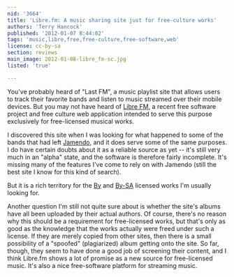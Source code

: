 ```yaml
---
nid: '3664'
title: 'Libre.fm: A music sharing site just for free-culture works'
authors: 'Terry Hancock'
published: '2012-01-07 8:44:02'
tags: 'music,libre,free,free-culture,free-software,web'
license: cc-by-sa
section: reviews
main_image: 2012-01-08-libre_fm-sc.jpg
listed: 'true'

---
```

You've probably heard of "Last FM", a music playlist site that allows users to track their favorite bands and listen to music streamed over their mobile devices. But you may not have heard of [Libre FM](http://libre.fm), a recent free software project and free culture web application intended to serve this purpose exclusively for free-licensed musical works.

I discovered this site when I was looking for what happened to some of the bands that had left [Jamendo](http://www.jamendo.com), and it does serve some of the same purposes. I do have certain doubts about it as a reliable source as yet -- it's still very much in an "alpha" state, and the software is therefore fairly incomplete. It's missing many of the features I've come to rely on with Jamendo (still the best site I know for this kind of search).

But it is a rich territory for the [By](http://creativecommons.org/licenses/by/3.0) and [By-SA](http://creativecommons.org/licenses/by-sa/3.0) licensed works I'm usually looking for.

Another question I'm still not quite sure about is whether the site's albums have all been uploaded by their actual authors. Of course, there's no reason why this should be a requirement for free-licensed works, but that's only as good as the knowledge that the works actually were freed under such a license. If they are merely copied from other sites, then there is a small possibility of a "spoofed" (plagiarized) album getting onto the site. So far, though, they seem to have done a good job of screening their content, and I think Libre.fm shows a lot of promise as a new source for free-licensed music. It's also a nice free-software platform for streaming music.
